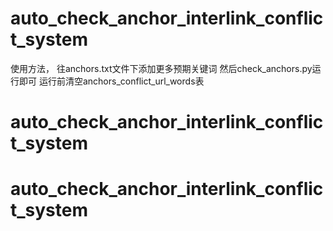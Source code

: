 # auto_check_anchor_interlink_conflict_system

使用方法， 往anchors.txt文件下添加更多预期关键词 然后check_anchors.py运行即可 运行前清空anchors_conflict_url_words表

# auto_check_anchor_interlink_conflict_system

# auto_check_anchor_interlink_conflict_system
